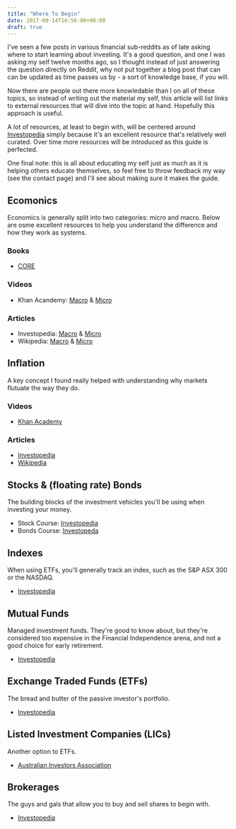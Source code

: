 ```yaml
---
title: "Where To Begin"
date: 2017-09-14T16:56:00+00:00
draft: true
---
```


I've seen a few posts in various financial sub-reddits as of late asking where to start learning about investing. It's a good question, and one I was asking my self twelve months ago, so I thought instead of just answering the question directly on Reddit, why not put together a blog post that can can be updated as time passes us by - a sort of knowledge base, if you will.

Now there are people out there more knowledable than I on all of these topics, so instead of writing out the material my self, this article will list links to external resources that will dive into the topic at hand. Hopefully this approach is useful.

A lot of resources, at least to begin with, will be centered around [Investopedia](http://www.investopedia.com) simply because it's an excellent resource that's relatively well curated. Over time more resources will be introduced as this guide is perfected.

One final note: this is all about educating my self just as much as it is helping others educate themselves, so feel free to throw feedback my way (see the contact page) and I'll see about making sure it makes the guide.

## Ecomonics
Economics is generally split into two categories: micro and macro. Below are osme excellent resources to help you understand the difference and how they work as systems.

### Books
- [CORE](http://www.core-econ.org/)

### Videos
- Khan Acandemy: [Macro](https://www.khanacademy.org/economics-finance-domain/macroeconomics) & [Micro](https://www.khanacademy.org/economics-finance-domain/microeconomics)

### Articles
- Investopedia: [Macro](http://www.investopedia.com/terms/m/macroeconomics.asp) & [Micro](http://www.investopedia.com/terms/m/microeconomics.asp)
- Wikipedia: [Macro](https://en.wikipedia.org/wiki/Macroeconomics) & [Micro](https://en.wikipedia.org/wiki/Microeconomics)

## Inflation
A key concept I found really helped with understanding why markets flutuate the way they do.

### Videos
- [Khan Academy](https://www.khanacademy.org/economics-finance-domain/core-finance/inflation-tutorial/inflation-basics-tutorial/v/inflation-overview)

### Articles
- [Investopedia](http://www.investopedia.com/terms/i/inflation.asp)
- [Wikipedia](https://en.wikipedia.org/wiki/Inflation)

## Stocks & (floating rate) Bonds
The building blocks of the investment vehicles you'll be using when investing your money.

- Stock Course: [Investopedia](http://www.investopedia.com/university/stocks/)
- Bonds Course: [Investopeda](http://www.investopedia.com/university/bonds/)

## Indexes
When using ETFs, you'll generally track an index, such as the S&P ASX 300 or the NASDAQ.

- [Investopedia](http://www.investopedia.com/university/indexes/)

## Mutual Funds
Managed investment funds. They're good to know about, but they're considered too expensive in the Financial Independence arena, and not a good choice for early retirement.

- [Investopedia](http://www.investopedia.com/university/mutualfunds/)

## Exchange Traded Funds (ETFs)
The bread and butter of the passive investor's portfolio.

- [Investopedia](http://www.investopedia.com/university/exchange-traded-fund/)

## Listed Investment Companies (LICs)
Another option to ETFs.

- [Australian Investors Association](http://www.investors.asn.au/index.php/education/shares/listed-investment-companies-lics/)

## Brokerages
The guys and gals that allow you to buy and sell shares to begin with.

- [Investopedia](http://www.investopedia.com/terms/b/brokerage-company.asp)
